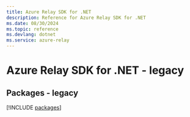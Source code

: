 ```yaml
---
title: Azure Relay SDK for .NET
description: Reference for Azure Relay SDK for .NET
ms.date: 08/30/2024
ms.topic: reference
ms.devlang: dotnet
ms.service: azure-relay
---
```

# Azure Relay SDK for .NET - legacy
## Packages - legacy
[!INCLUDE [packages](relay-index.md)]
